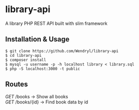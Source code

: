 # library-api
A library PHP REST API built with slim framework
## Installation & Usage
``$ git clone https://github.com/Wendryl/library-api``  
``$ cd library-api``  
``$ composer install``  
``$ mysql -u username -p -h localhost library < library.sql``  
``$ php -S localhost:3000 -t public``  

## Routes
*GET* /books -> Show all books  
*GET* /books/{id} -> Find book data by id
